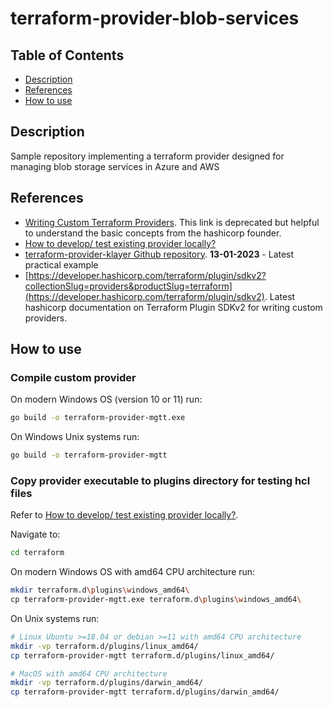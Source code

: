 # terraform-provider-blob-services

## Table of Contents

- [Description](#description)
- [References](#references)
- [How to use](#how-to-use)

## Description

Sample repository implementing a terraform provider designed for managing blob storage services in Azure and AWS

## References

- [Writing Custom Terraform Providers](https://www.hashicorp.com/blog/writing-custom-terraform-providers). This link is deprecated but helpful to understand the basic concepts from the hashicorp founder.
- [How to develop/ test existing provider locally?](https://github.com/hashicorp/terraform-provider-aws/issues/5396)
- [terraform-provider-klayer Github repository](https://github.com/ldcorentin/terraform-provider-klayer). **13-01-2023** - Latest practical example
- [https://developer.hashicorp.com/terraform/plugin/sdkv2?collectionSlug=providers&productSlug=terraform](https://developer.hashicorp.com/terraform/plugin/sdkv2). Latest hashicorp documentation on Terraform Plugin SDKv2 for writing custom providers.

## How to use

### Compile custom provider

On modern Windows OS (version 10 or 11) run: 

```sh
go build -o terraform-provider-mgtt.exe
```

On Windows Unix systems run: 

```sh
go build -o terraform-provider-mgtt
```

### Copy provider executable to plugins directory for testing hcl files

Refer to [How to develop/ test existing provider locally?](https://github.com/hashicorp/terraform-provider-aws/issues/5396).

Navigate to:

```sh
cd terraform
```

On modern Windows OS with amd64 CPU architecture run:

```sh
mkdir terraform.d\plugins\windows_amd64\
cp terraform-provider-mgtt.exe terraform.d\plugins\windows_amd64\
```

On Unix systems run:

```sh
# Linux Ubuntu >=18.04 or debian >=11 with amd64 CPU architecture
mkdir -vp terraform.d/plugins/linux_amd64/
cp terraform-provider-mgtt terraform.d/plugins/linux_amd64/

# MacOS with amd64 CPU architecture 
mkdir -vp terraform.d/plugins/darwin_amd64/
cp terraform-provider-mgtt terraform.d/plugins/darwin_amd64/
```

